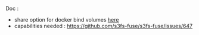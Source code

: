 Doc :  
- share option for docker bind volumes [here](https://stackoverflow.com/questions/48407184/gcsfuse-on-datalab-vm-machine-error-fusermount-fuse-device-not-found-try-mo)
- capabilities needed : https://github.com/s3fs-fuse/s3fs-fuse/issues/647
